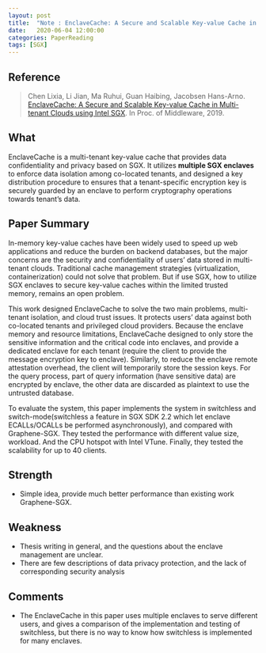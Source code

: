 ```yaml
---
layout: post
title:  "Note : EnclaveCache: A Secure and Scalable Key-value Cache in Multi-tenant Clouds using Intel SGX"
date:   2020-06-04 12:00:00
categories: PaperReading
tags: [SGX]
---
```


## Reference

> Chen Lixia, Li Jian, Ma Ruhui, Guan Haibing, Jacobsen Hans-Arno. [EnclaveCache: A Secure and Scalable Key-value Cache in Multi-tenant Clouds using Intel SGX](https://dl.acm.org/doi/pdf/10.1145/3361525.3361533). In Proc. of Middleware, 2019.

## What

EnclaveCache is a multi-tenant key-value cache that provides data confidentiality and privacy based on SGX. It utilizes **multiple SGX enclaves** to enforce data isolation among co-located tenants, and designed a key distribution procedure to ensures that a tenant-specific encryption key is securely guarded by an enclave to perform cryptography operations towards tenant’s data.

<!-- more -->

## Paper Summary

In-memory key-value caches have been widely used to speed up web applications and reduce the burden on backend databases, but the major concerns are the security and confidentiality of users’ data stored in multi-tenant clouds. Traditional cache management strategies (virtualization, containerization) could not solve that problem. But if use SGX, how to utilize SGX enclaves to secure key-value caches within the limited trusted memory, remains an open problem.

This work designed EnclaveCache to solve the two main problems, multi-tenant isolation, and cloud trust issues. It protects users’ data against both co-located tenants and privileged cloud providers. Because the enclave memory and resource limitations, EnclaveCache designed to only store the sensitive information and the critical code into enclaves, and provide a dedicated enclave for each tenant (require the client to provide the message encryption key to enclave). Similarly, to reduce the enclave remote attestation overhead, the client will temporarily store the session keys. For the query process, part of query information (have sensitive data) are encrypted by enclave, the other data are discarded as plaintext to use the untrusted database.

To evaluate the system, this paper implements the system in switchless and switch-mode(switchless a feature in SGX 
SDK 2.2 which let enclave ECALLs/OCALLs be performed asynchronously), and compared with Graphene-SGX. They tested the performance with different value size, workload. And the CPU hotspot with Intel VTune. Finally, they tested the scalability for up to 40 clients.

## Strength

* Simple idea, provide much better performance than existing work Graphene-SGX.

## Weakness

* Thesis writing in general, and the questions about the enclave management are unclear.
* There are few descriptions of data privacy protection, and the lack of corresponding security analysis

## Comments

* The EnclaveCache in this paper uses multiple enclaves to serve different users, and gives a comparison of the implementation and testing of switchless, but there is no way to know how switchless is implemented for many enclaves.
